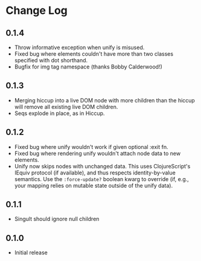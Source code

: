 Change Log
==========

0.1.4
-----
+ Throw informative exception when unify is misused.
+ Fixed bug where elements couldn't have more than two classes specified with dot shorthand.
+ Bugfix for img tag namespace (thanks Bobby Calderwood!)

0.1.3
-----
+ Merging hiccup into a live DOM node with more children than the
hiccup will remove all existing live DOM children.
+ Seqs explode in place, as in Hiccup.

0.1.2
-----
+ Fixed bug where unify wouldn't work if given optional :exit fn.
+ Fixed bug where rendering unify wouldn't attach node data to new elements.
+ Unify now skips nodes with unchanged data. This uses ClojureScript's
IEquiv protocol (if available), and thus respects identity-by-value
semantics. Use the `:force-update?` boolean kwarg to override (if,
e.g., your mapping relies on mutable state outside of the unify data).

0.1.1
-----
+ Singult should ignore null children

0.1.0
-----
+ Initial release
